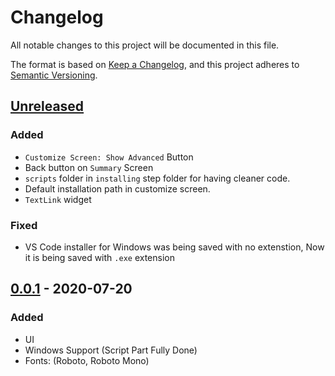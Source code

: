 # Changelog

All notable changes to this project will be documented in this file.

The format is based on [Keep a Changelog](https://keepachangelog.com/en/1.0.0/),
and this project adheres to [Semantic Versioning](https://semver.org/spec/v2.0.0.html).

## [Unreleased]

### Added

- `Customize Screen: Show Advanced` Button
- Back button on `Summary` Screen
- `scripts` folder in `installing` step folder for having cleaner code.
- Default installation path in customize screen.
- `TextLink` widget

### Fixed

- VS Code installer for Windows was being saved with no extenstion, Now it is being saved with `.exe` extension

## [0.0.1] - 2020-07-20

### Added

- UI
- Windows Support (Script Part Fully Done)
- Fonts: (Roboto, Roboto Mono)

[unreleased]: https://github.com/YazeedAlKhalaf/Split_It/compare/v0.0.1...HEAD
[0.0.1]: https://github.com/YazeedAlKhalaf/Split_It/releases/tag/v0.0.1
